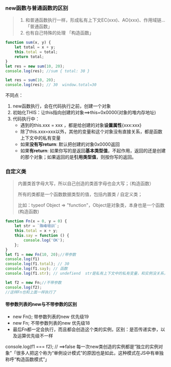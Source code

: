 ### new函数与普通函数的区别

> 1. 和普通函数执行一样，形成私有上下文EC(xxx)、AO(xxx)、作用域链... 「普通函数」
> 2. 也有自己特殊的处理 「构造函数」

```js
function sum(x, y) {
    let total = x + y;
    this.total = total;
    return total;
}
let res = new sum(10, 20);
console.log(res); //sum { total: 30 }

let res = sum(10, 20);
console.log(res); // 30  window.total=30	
```

不同点：

1. new函数执行，会在代码执行之前，创建一个对象
2. 初始化THIS：让this指向创建的对象==>this=0x0000(对象的堆内存地址)
3. 代码执行中：
   - 遇到的this.xxx = xxx ，都是给创建的对象**设置属性**{xxx:xxx}
   - 除了this.xxx=xxx以外，其他的变量和这个对象没有直接关系，都是函数上下文中的私有变量
   - 如果**没有写return**: 默认把创建的对象0x0000返回
   - 如果**有return**: 如果你写的是返回**基本类型值**，不起作用，返回的还是创建的那个对象；如果返回的是**引用类型值**，则按你写的返回。

### 自定义类

> 内置类首字母大写，所以自己创造的类首字母也会大写；（构造函数）
>
> 所有的类都是一个函数数据类型的值，包括内置类 / 自定义类；
>
> 比如：typeof Object => "function"，Object是对象类，本身也是一个函数(构造函数)

```js
function Fn(x = 0, y = 0) {
    let str = `珠峰培训`;
    this.total = x + y;
    this.say = function () {
        console.log('OK');
    };
}
let f1 = new Fn(10, 20);//带参数
console.log(f1)
console.log(f1.total); // 30
console.log(f1.say); // 函数
console.log(f1.str); // undefiend  str是私有上下文中的私有变量，和实例没关系，this.xxx=xxx才是给实例设置的私有属性方法

let f2 = new Fn;//不带参数
console.log(f2);
//这样Fn也和上面一样执行了  
```

#### 带参数列表的new与不带参数的区别

- new Fn(); 带参数列表的new 优先级19
- new Fn; 不带参数列表的new  优先级18
- 最后Fn都一定会执行，而且都会创造这个类的实例，区别：是否传递实参，以及运算优先级不一样

 console.log(f1 === f2); // ==>false 每一次new类创造的实例都是“独立的实例对象”「很多人把这个称为“单例设计模式”的原因也是如此，这种模式在JS中有单独称呼“构造函数模式”」